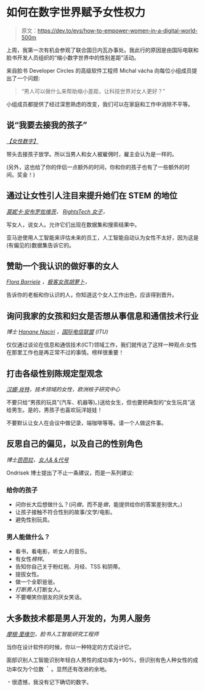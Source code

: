 # 如何在数字世界赋予女性权力

> 原文：<https://dev.to/eys/how-to-empower-women-in-a-digital-world-500m>

上周，我第一次有机会参观了联合国日内瓦办事处。我此行的原因是由国际电联和脸书开发人员组织的“缩小数字世界中的性别差距”活动。

来自脸书 Developer Circles 的高级软件工程师 Michal vácha 向每位小组成员提出了一个问题:

> “男人可以做什么来帮助缩小差距，让科技世界对女人更好？”

小组成员都提供了经过深思熟虑的改变，我们可以在家庭和工作中消除不平等。

## 说“我要去接我的孩子”

*[【女性数字】](https://www.womenindigitalswitzerland.com/)*

带头去接孩子放学。所以当男人和女人被雇佣时，雇主会认为是一样的。

(另外，这也给了你的伴侣一点额外的时间，你和你的孩子也有了一些额外的时间。奖金！)

## 通过让女性引人注目来提升她们在 STEM 的地位

*[莫妮卡·安布罗佐维茨](https://twitter.com/m_ambrozowicz)， [RightsTech 女子](https://rightstech.org/)，*

写女人，说女人。允许它们出现在数据集和搜索结果中。

亚马逊使用人工智能来评估未来的员工，人工智能自动认为女性不太好，因为这是(有偏见的)数据集告诉它的。

## 赞助一个我认识的做好事的女人

*[Flora Barriele](https://twitter.com/floo_bar) ，[极客女孩胡萝卜](https://gocarrots.org/)，*

告诉你的老板和你认识的人，你知道这个女人工作出色，应该得到晋升。

## 询问我家的女孩和妇女是否想从事信息和通信技术行业

*博士 [Hanane Naciri](https://twitter.com/hananeITU) ，[国际电信联盟](https://www.itu.int) (ITU)*

仅仅通过谈论在信息和通信技术(ICT)领域工作，我们就传达了这样一种观点:女性在那里工作也是再正常不过的事情。榜样很重要！

## 打击各级性别陈规定型观念

*[汉娜·肖特](https://twitter.com/hannahshort08)，技术领域的女性，欧洲核子研究中心*

不要只给“男孩的玩具”(汽车、机器等)。)送给女生，但也要把典型的“女生玩具”送给男生。是的，男孩子也喜欢玩洋娃娃！

不要默认让女人在会议中做记录，端咖啡等等。请一个人做这件事。

## 反思自己的偏见，以及自己的性别角色

*博士[芭芭拉](https://twitter.com/electrobabe)，[女人& &代号](https://womenandcode.org/)*

Ondrisek 博士提出了不止一条建议，而是一系列建议:

### 给你的孩子

*   问你长大后想做什么？(问*做*，而不是*做*，能提供给你的答案差别很大。)
*   让孩子接触不符合性别的故事/文学/电影。
*   避免性别玩具。

### 男人能做什么？

*   看书，看电影，听女人的音乐。
*   有女性*榜样*。
*   告知你自己关于粉红税、月经、TSS 和阴蒂。
*   提拔女性。
*   做一个全职爸爸。
*   *打断男人*打断女人。
*   不要嘲笑你朋友的厌女笑话。

## 大多数技术都是男人开发的，为男人服务

*[摩根·里维尔](https://twitter.com/moruganribieru)，脸书人工智能研究工程师*

当你在设计软件的时候，你以一种特定的方式设计它。

面部识别人工智能识别年轻白人男性的成功率为+90%，但识别有色人种女性的成功率仅为个位数 <sup>﹡</sup> 。显然还有改进的余地。

﹡很遗憾，我没有记下确切的数字。